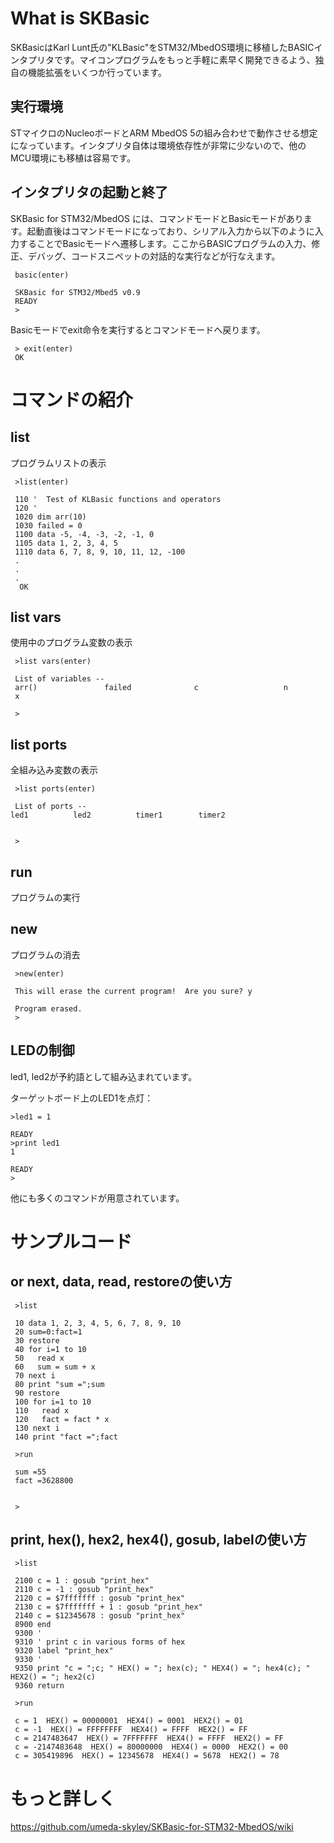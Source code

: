 # What is SKBasic
SKBasicはKarl Lunt氏の"KLBasic"をSTM32/MbedOS環境に移植したBASICインタプリタです。マイコンプログラムをもっと手軽に素早く開発できるよう、独自の機能拡張をいくつか行っています。

## 実行環境
STマイクロのNucleoボードとARM MbedOS 5の組み合わせで動作させる想定になっています。インタプリタ自体は環境依存性が非常に少ないので、他のMCU環境にも移植は容易です。

## インタプリタの起動と終了
SKBasic for STM32/MbedOS には、コマンドモードとBasicモードがあります。起動直後はコマンドモードになっており、シリアル入力から以下のように入力することでBasicモードへ遷移します。ここからBASICプログラムの入力、修正、デバッグ、コードスニペットの対話的な実行などが行なえます。
```
 basic(enter)
 
 SKBasic for STM32/Mbed5 v0.9
 READY
 >
```
Basicモードでexit命令を実行するとコマンドモードへ戻ります。
```
 > exit(enter)
 OK
```

# コマンドの紹介
## list
プログラムリストの表示
```
 >list(enter)
 
 110 '  Test of KLBasic functions and operators
 120 '
 1020 dim arr(10)
 1030 failed = 0
 1100 data -5, -4, -3, -2, -1, 0
 1105 data 1, 2, 3, 4, 5
 1110 data 6, 7, 8, 9, 10, 11, 12, -100
 .
 .
 .
  OK
```

## list vars
使用中のプログラム変数の表示
```
 >list vars(enter)
 
 List of variables --
 arr()               failed              c                   n
 x
 
 >
```
 
## list ports
全組み込み変数の表示
```
 >list ports(enter)
 
 List of ports --
led1          led2          timer1        timer2
 
 
 >
```
 
## run
プログラムの実行

## new
プログラムの消去
```
 >new(enter)
 
 This will erase the current program!  Are you sure? y
 
 Program erased.
 >
```

## LEDの制御
led1, led2が予約語として組み込まれています。

ターゲットボード上のLED1を点灯：
```
>led1 = 1

READY
>print led1
1

READY
>
```

他にも多くのコマンドが用意されています。

# サンプルコード
## or next, data, read, restoreの使い方
```
 >list
 
 10 data 1, 2, 3, 4, 5, 6, 7, 8, 9, 10
 20 sum=0:fact=1
 30 restore
 40 for i=1 to 10
 50   read x
 60   sum = sum + x
 70 next i
 80 print "sum =";sum
 90 restore
 100 for i=1 to 10
 110   read x
 120   fact = fact * x
 130 next i
 140 print "fact =";fact
 
 >run
 
 sum =55
 fact =3628800
 
 
 >
```

## print, hex(), hex2, hex4(), gosub, labelの使い方
```
 >list
 
 2100 c = 1 : gosub "print_hex"
 2110 c = -1 : gosub "print_hex"
 2120 c = $7fffffff : gosub "print_hex"
 2130 c = $7fffffff + 1 : gosub "print_hex"
 2140 c = $12345678 : gosub "print_hex"
 8900 end
 9300 '
 9310 ' print c in various forms of hex
 9320 label "print_hex"
 9330 '
 9350 print "c = ";c; " HEX() = "; hex(c); " HEX4() = "; hex4(c); " HEX2() = "; hex2(c)
 9360 return
 
 >run
 
 c = 1  HEX() = 00000001  HEX4() = 0001  HEX2() = 01
 c = -1  HEX() = FFFFFFFF  HEX4() = FFFF  HEX2() = FF
 c = 2147483647  HEX() = 7FFFFFFF  HEX4() = FFFF  HEX2() = FF
 c = -2147483648  HEX() = 80000000  HEX4() = 0000  HEX2() = 00
 c = 305419896  HEX() = 12345678  HEX4() = 5678  HEX2() = 78
```

# もっと詳しく
https://github.com/umeda-skyley/SKBasic-for-STM32-MbedOS/wiki
